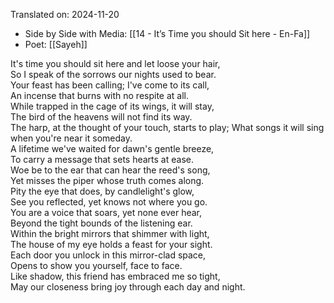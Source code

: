 Translated on: 2024-11-20   
- Side by Side with Media: [[14 - It’s Time you should Sit here  - En-Fa]]
- Poet:  [[Sayeh]]


 It's time you should sit here and let loose your hair,  
 So I speak of the sorrows our nights used to bear.      
 Your feast has been calling; I've come to its call,     
 An incense that burns with no respite at all.           
 While trapped in the cage of its wings, it will stay,   
 The bird of the heavens will not find its way.          
 The harp, at the thought of your touch, starts to play; 
 What songs it will sing when you're near it someday.    
 A lifetime we've waited for dawn's gentle breeze,       
 To carry a message that sets hearts at ease.            
 Woe be to the ear that can hear the reed's song,        
 Yet misses the piper whose truth comes along.           
 Pity the eye that does, by candlelight's glow,          
 See you reflected, yet knows not where you go.          
 You are a voice that soars, yet none ever hear,         
 Beyond the tight bounds of the listening ear.           
 Within the bright mirrors that shimmer with light,      
 The house of my eye holds a feast for your sight.       
 Each door you unlock in this mirror-clad space,         
 Opens to show you yourself, face to face.               
 Like shadow, this friend has embraced me so tight,      
 May our closeness bring joy through each day and night. 